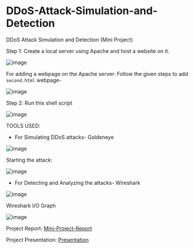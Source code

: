 # DDoS-Attack-Simulation-and-Detection
DDoS Attack Simulation and Detection (Mini Project)

Step 1: Create a local server using Apache and host a website on it.

![image](https://github.com/chococandy63/ddos-attack-sim/assets/79960426/e4a6a651-caea-4c63-9db5-c708496aa68b)

For adding a webpage on the Apache server:
Follow the given steps to add `second.html` webpage-

![image](https://github.com/chococandy63/ddos-attack-sim/assets/79960426/79f8a126-fea4-4360-90d4-26e27c5d7a72)


Step 2: Run this shell script

![image](https://github.com/chococandy63/ddos-attack-sim/assets/79960426/394e56e3-f06d-4c6d-8217-b8c7c2f5cb2a)


TOOLS USED:

- For Simulating DDoS attacks- Goldeneye

![image](https://github.com/chococandy63/ddos-attack-sim/assets/79960426/0b867b86-1be0-4f38-b724-e8d782008dde)

Starting the attack:

![image](https://github.com/chococandy63/ddos-attack-sim/assets/79960426/b2a1db29-0bab-43e3-a5ad-1464ed4b38a6)

- For Detecting and Analyzing the attacks- Wireshark

![image](https://github.com/chococandy63/ddos-attack-sim/assets/79960426/e01a2dc7-136d-4e5e-854d-c1855cd3b549)


Wireshark I/O Graph

![image](https://github.com/chococandy63/ddos-attack-sim/assets/79960426/bdcd81c3-e1e4-404f-b860-3f98a58f531e)


Project Report: [Mini-Project-Report](https://docs.google.com/document/d/1bqc95NIWrOVrp1ifxs-CQyAc-1lKj4O-/edit?pli=1)

Project Presentation: [Presentation](https://drive.google.com/file/d/1dfID-pDw600mz3HQbedb8cTdYTrB2w5C/view?usp=drive_link)



